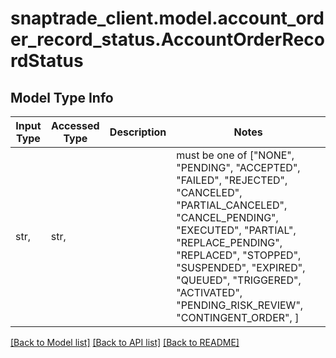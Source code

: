 # snaptrade_client.model.account_order_record_status.AccountOrderRecordStatus

## Model Type Info
Input Type | Accessed Type | Description | Notes
------------ | ------------- | ------------- | -------------
str,  | str,  |  | must be one of ["NONE", "PENDING", "ACCEPTED", "FAILED", "REJECTED", "CANCELED", "PARTIAL_CANCELED", "CANCEL_PENDING", "EXECUTED", "PARTIAL", "REPLACE_PENDING", "REPLACED", "STOPPED", "SUSPENDED", "EXPIRED", "QUEUED", "TRIGGERED", "ACTIVATED", "PENDING_RISK_REVIEW", "CONTINGENT_ORDER", ] 

[[Back to Model list]](../../README.md#documentation-for-models) [[Back to API list]](../../README.md#documentation-for-api-endpoints) [[Back to README]](../../README.md)

